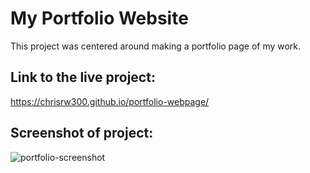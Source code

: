 # My Portfolio Website

This project was centered around making a portfolio page of my work.

## Link to the live project: 

https://chrisrw300.github.io/portfolio-webpage/

## Screenshot of project: 

![portfolio-screenshot](https://user-images.githubusercontent.com/65309756/89752950-2be5a100-da8b-11ea-9b18-00c8eb7d0c8a.jpg)
